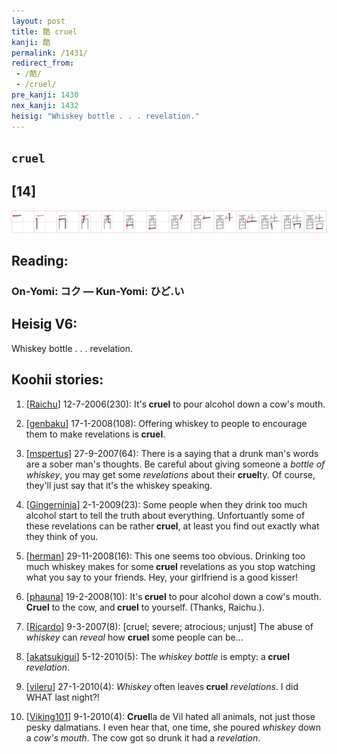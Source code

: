 ```yaml
---
layout: post
title: 酷 cruel
kanji: 酷
permalink: /1431/
redirect_from:
 - /酷/
 - /cruel/
pre_kanji: 1430
nex_kanji: 1432
heisig: "Whiskey bottle . . . revelation."
---
```


## `cruel`

## [14]

<div class="stroke"><img src="../images/E985B7.png" /></div>

## Reading:

### On-Yomi: コク &mdash; Kun-Yomi: ひど.い

## Heisig V6:

Whiskey bottle . . . revelation.

## Koohii stories:

1) [<a href="http://kanji.koohii.com/profile/Raichu">Raichu</a>] 12-7-2006(230): It&#039;s<strong> cruel</strong> to pour alcohol down a cow&#039;s mouth.

2) [<a href="http://kanji.koohii.com/profile/genbaku">genbaku</a>] 17-1-2008(108): Offering whiskey to people to encourage them to make revelations is<strong> cruel</strong>.

3) [<a href="http://kanji.koohii.com/profile/mspertus">mspertus</a>] 27-9-2007(64): There is a saying that a drunk man&#039;s words are a sober man&#039;s thoughts. Be careful about giving someone a <em>bottle of whiskey</em>, you may get some <em>revelations</em> about their<strong> cruel</strong>ty. Of course, they&#039;ll just say that it&#039;s the whiskey speaking.

4) [<a href="http://kanji.koohii.com/profile/Gingerninja">Gingerninja</a>] 2-1-2009(23): Some people when they drink too much alcohol start to tell the truth about everything. Unfortuantly some of these revelations can be rather<strong> cruel</strong>, at least you find out exactly what they think of you.

5) [<a href="http://kanji.koohii.com/profile/herman">herman</a>] 29-11-2008(16): This one seems too obvious. Drinking too much whiskey makes for some<strong> cruel</strong> revelations as you stop watching what you say to your friends. Hey, your girlfriend is a good kisser!

6) [<a href="http://kanji.koohii.com/profile/phauna">phauna</a>] 19-2-2008(10): It&#039;s<strong> cruel</strong> to pour alcohol down a cow&#039;s mouth.<strong> Cruel</strong> to the cow, and<strong> cruel</strong> to yourself. (Thanks, Raichu.).

7) [<a href="http://kanji.koohii.com/profile/Ricardo">Ricardo</a>] 9-3-2007(8): [cruel; severe; atrocious; unjust] The abuse of <em>whiskey</em> can <em>reveal</em> how <strong>cruel</strong> some people can be...

8) [<a href="http://kanji.koohii.com/profile/akatsukigui">akatsukigui</a>] 5-12-2010(5): The <em>whiskey</em> <em>bottle</em> is empty: a<strong> cruel</strong> <em>revelation</em>.

9) [<a href="http://kanji.koohii.com/profile/vileru">vileru</a>] 27-1-2010(4): <em>Whiskey</em> often leaves<strong> cruel</strong> <em>revelations</em>. I did WHAT last night?!

10) [<a href="http://kanji.koohii.com/profile/Viking101">Viking101</a>] 9-1-2010(4): <strong>Cruel</strong>la de Vil hated all animals, not just those pesky dalmatians. I even hear that, one time, she poured <em>whiskey</em> down a <em>cow&#039;s mouth</em>. The cow got so drunk it had a <em>revelation</em>.
